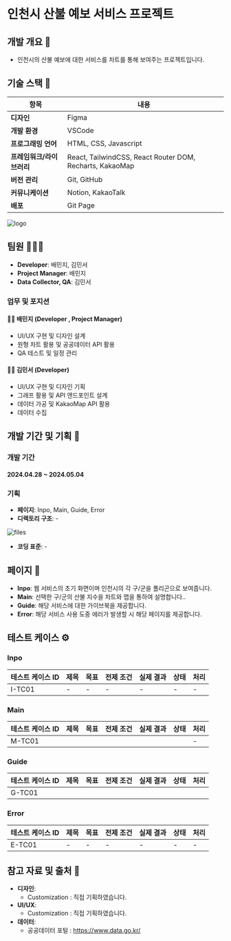 # 인천시 산불 예보 서비스 프로젝트

## 개발 개요 📜
- 인천시의 산불 예보에 대한 서비스를 차트를 통해 보여주는 프로젝트입니다.

## 기술 스택 🔧
| 항목             | 내용                                         |
|------------------|--------------------------------------------|
| **디자인**       | Figma                         |
| **개발 환경**    | VSCode                                      |
| **프로그래밍 언어** | HTML, CSS, Javascript                |
| **프레임워크/라이브러리** | React, TailwindCSS, React Router DOM, Recharts, KakaoMap |
| **버전 관리**    | Git, GitHub                                  |
| **커뮤니케이션** | Notion, KakaoTalk                           |
| **배포** | Git Page                           |

![logo]()


## 팀원 🧑‍🤝‍🧑
- **Developer**: 배민지, 김민서
- **Project Manager**: 배민지
- **Data Collector, QA**: 김민서

### 업무 및 포지션

#### 👧🏻 배민지 (**Developer** , **Project Manager**)
- UI/UX 구현 및 디자인 설계
- 원형 차트 활용 및 공공데이터 API 활용
- QA 테스트 및 일정 관리

#### 🧒🏻 김민서 (**Developer**)
- UI/UX 구현 및 디자인 기획
- 그래프 활용 및 API 엔드포인트 설계
- 데이터 가공 및 KakaoMap API 활용
- 데이터 수집

## 개발 기간 및 기획 📝

### 개발 기간 
#### 2024.04.28 ~ 2024.05.04

### 기획
- **페이지**: Inpo, Main, Guide, Error
- **디렉토리 구조**: -
  
![files]()

- **코딩 표준**: -

## 페이지 📃
- **Inpo**: 웹 서비스의 초기 화면이며 인천시의 각 구/군을 폴리곤으로 보여줍니다.
- **Main**: 선택한 구/군의 산불 지수을 차트와 맵을 통하여 설명합니다..
- **Guide**: 해당 서비스에 대한 가이브북을 제공합니다.
- **Error**: 해당 서비스 사용 도중 에러가 발생할 시 해당 페이지를 제공합니다.

## 테스트 케이스 ⚙️
### Inpo
| 테스트 케이스 ID  | 제목                         | 목표                                                   | 전제 조건                                    | 실제 결과                                                  | 상태         | 처리                                      |
|------------------|------------------------------|---------------------------------------------------------|---------------------------------------------|------------------------------------------------------------|--------------|-------------------------------------------|
| I-TC01           | -       | - | -  | -     | -      | -                                     |

### Main
| 테스트 케이스 ID  | 제목                         | 목표                                                   | 전제 조건                                    | 실제 결과                                                  | 상태         | 처리                                      |
|------------------|------------------------------|---------------------------------------------------------|---------------------------------------------|------------------------------------------------------------|--------------|-------------------------------------------|
| M-TC01           |       |  |   |      |        | -                                     |


### Guide
| 테스트 케이스 ID  | 제목                         | 목표                                                   | 전제 조건                                    | 실제 결과                                                  | 상태         | 처리                                      |
|------------------|------------------------------|---------------------------------------------------------|---------------------------------------------|------------------------------------------------------------|--------------|-------------------------------------------|
| G-TC01           |       |  |   |      |       |                               |


### Error
| 테스트 케이스 ID  | 제목                         | 목표                                                   | 전제 조건                                    | 실제 결과                                                  | 상태         | 처리                                      |
|------------------|------------------------------|---------------------------------------------------------|---------------------------------------------|------------------------------------------------------------|--------------|-------------------------------------------|
| E-TC01           | -       | - | -  | -     | -       | - |




## 참고 자료 및 출처 📡
- **디자인**: 
  - Customization : 직접 기획하였습니다.
- **UI/UX**: 
  - Customization : 직접 기획하였습니다.
- **데이터**:
  - 공공데이터 포털 : https://www.data.go.kr/

